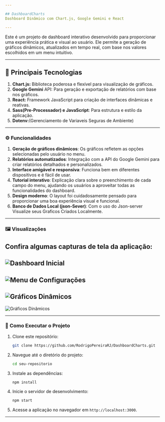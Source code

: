 ```yaml
---

## DashboardCharts
Dashboard Dinâmico com Chart.js, Google Gemini e React

---
```


Este é um projeto de dashboard interativo desenvolvido para proporcionar uma experiência prática e visual ao usuário.
Ele permite a geração de gráficos dinâmicos, atualizados em tempo real, com base nos valores escolhidos em um menu intuitivo.

---

🚀 Principais Tecnologias
---
1. **Chart.js:** Biblioteca poderosa e flexível para visualização de gráficos.
2. **Google Gemini** API: Para geração e exportação de relatórios com base nos gráficos.
3. **React:** Framework JavaScript para criação de interfaces dinâmicas e reativas.
4. **Sass(Pre-Processador) e JavaScript**: Para estrutura e estilo da aplicação.
5. **Dotenv:**(Gerenciamento de Variaveis Seguras de Ambiente)

---

### ⚙️ **Funcionalidades**
1. **Geração de gráficos dinâmicos**: Os gráficos refletem as opções selecionadas pelo usuário no menu.
2. **Relatórios automatizados**: Integração com a API do Google Gemini para criar relatórios detalhados e personalizados.
3. **Interface amigável e responsiva**: Funciona bem em diferentes dispositivos e é fácil de usar.
4. **Tutorial interativo**: Explicação clara sobre o preenchimento de cada campo do menu, ajudando os usuários a aproveitar todas as funcionalidades do dashboard.
5. **Design moderno**: O layout foi cuidadosamente pensado para proporcionar uma boa experiência visual e funcional.
6. **Banco de Dados Local (json-Sever)**: Com o uso do Json-server Visualize seus Graficos Criados Localmente.

---

### 🖼️ **Visualizações**
Confira algumas capturas de tela da aplicação:  
--
![Dashboard Inicial](https://i.ibb.co/Tc7c0M3/Captura-de-tela-2024-12-16-114610.png)  
--
![Menu de Configurações](https://i.ibb.co/4JYB80K/Captura-de-tela-2024-12-16-114924.png)  
--
![Gráficos Dinâmicos](https://i.ibb.co/Y3Rj7CN/Captura-de-tela-2024-12-16-115420.png)
--
![Gráficos Dinâmicos](https://i.ibb.co/qdhmKLx/Captura-de-tela-2024-12-16-123539.png)  

---

### 📖 **Como Executar o Projeto**
1. Clone este repositório:  
   ```bash
   git clone https://github.com/RodrigoPereiraRJ/DashboardCharts.git
   ```
2. Navegue até o diretório do projeto:  
   ```bash
   cd seu-repositorio
   ```
3. Instale as dependências:  
   ```bash
   npm install
   ```
4. Inicie o servidor de desenvolvimento:  
   ```bash
   npm start
   ```
5. Acesse a aplicação no navegador em `http://localhost:3000`.

---
